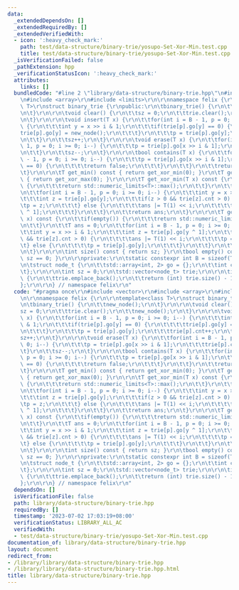 ```yaml
---
data:
  _extendedDependsOn: []
  _extendedRequiredBy: []
  _extendedVerifiedWith:
  - icon: ':heavy_check_mark:'
    path: test/data-structure/binary-trie/yosupo-Set-Xor-Min.test.cpp
    title: test/data-structure/binary-trie/yosupo-Set-Xor-Min.test.cpp
  _isVerificationFailed: false
  _pathExtension: hpp
  _verificationStatusIcon: ':heavy_check_mark:'
  attributes:
    links: []
  bundledCode: "#line 2 \"library/data-structure/binary-trie.hpp\"\n#include <vector>\r\
    \n#include <array>\r\n#include <limits>\r\n\r\nnamespace felix {\r\n\r\ntemplate<class\
    \ T>\r\nstruct binary_trie {\r\npublic:\r\n\tbinary_trie() {\r\n\t\tnew_node();\r\
    \n\t}\r\n\r\n\tvoid clear() {\r\n\t\tsz = 0;\r\n\t\ttrie.clear();\r\n\t\tnew_node();\r\
    \n\t}\r\n\r\n\tvoid insert(T x) {\r\n\t\tfor(int i = B - 1, p = 0; i >= 0; i--)\
    \ {\r\n\t\t\tint y = x >> i & 1;\r\n\t\t\tif(trie[p].go[y] == 0) {\r\n\t\t\t\t\
    trie[p].go[y] = new_node();\r\n\t\t\t}\r\n\t\t\tp = trie[p].go[y];\r\n\t\t\ttrie[p].cnt++;\r\
    \n\t\t}\r\n\t\tsz++;\r\n\t}\r\n\r\n\tvoid erase(T x) {\r\n\t\tfor(int i = B -\
    \ 1, p = 0; i >= 0; i--) {\r\n\t\t\tp = trie[p].go[x >> i & 1];\r\n\t\t\ttrie[p].cnt--;\r\
    \n\t\t}\r\n\t\tsz--;\r\n\t}\r\n\r\n\tbool contains(T x) {\r\n\t\tfor(int i = B\
    \ - 1, p = 0; i >= 0; i--) {\r\n\t\t\tp = trie[p].go[x >> i & 1];\r\n\t\t\tif(trie[p].cnt\
    \ == 0) {\r\n\t\t\t\treturn false;\r\n\t\t\t}\r\n\t\t}\r\n\t\treturn true;\r\n\
    \t}\r\n\r\n\tT get_min() const { return get_xor_min(0); }\r\n\tT get_max() const\
    \ { return get_xor_max(0); }\r\n\r\n\tT get_xor_min(T x) const {\r\n\t\tif(empty())\
    \ {\r\n\t\t\treturn std::numeric_limits<T>::max();\r\n\t\t}\r\n\t\tT ans = 0;\r\
    \n\t\tfor(int i = B - 1, p = 0; i >= 0; i--) {\r\n\t\t\tint y = x >> i & 1;\r\n\
    \t\t\tint z = trie[p].go[y];\r\n\t\t\tif(z > 0 && trie[z].cnt > 0) {\r\n\t\t\t\
    \tp = z;\r\n\t\t\t} else {\r\n\t\t\t\tans |= T(1) << i;\r\n\t\t\t\tp = trie[p].go[y\
    \ ^ 1];\r\n\t\t\t}\r\n\t\t}\r\n\t\treturn ans;\r\n\t}\r\n\r\n\tT get_xor_max(T\
    \ x) const {\r\n\t\tif(empty()) {\r\n\t\t\treturn std::numeric_limits<T>::min();\r\
    \n\t\t}\r\n\t\tT ans = 0;\r\n\t\tfor(int i = B - 1, p = 0; i >= 0; i--) {\r\n\t\
    \t\tint y = x >> i & 1;\r\n\t\t\tint z = trie[p].go[y ^ 1];\r\n\t\t\tif(z > 0\
    \ && trie[z].cnt > 0) {\r\n\t\t\t\tans |= T(1) << i;\r\n\t\t\t\tp = z;\r\n\t\t\
    \t} else {\r\n\t\t\t\tp = trie[p].go[y];\r\n\t\t\t}\r\n\t\t}\r\n\t\treturn ans;\r\
    \n\t}\r\n\r\n\tint size() const { return sz; }\r\n\tbool empty() const { return\
    \ sz == 0; }\r\n\r\nprivate:\r\n\tstatic constexpr int B = sizeof(T) * 8;\r\n\r\
    \n\tstruct node_t {\r\n\t\tstd::array<int, 2> go = {};\r\n\t\tint cnt = 0;\r\n\
    \t};\r\n\r\n\tint sz = 0;\r\n\tstd::vector<node_t> trie;\r\n\r\n\tint new_node()\
    \ {\r\n\t\ttrie.emplace_back();\r\n\t\treturn (int) trie.size() - 1;\r\n\t}\r\n\
    };\r\n\r\n} // namespace felix\r\n"
  code: "#pragma once\r\n#include <vector>\r\n#include <array>\r\n#include <limits>\r\
    \n\r\nnamespace felix {\r\n\r\ntemplate<class T>\r\nstruct binary_trie {\r\npublic:\r\
    \n\tbinary_trie() {\r\n\t\tnew_node();\r\n\t}\r\n\r\n\tvoid clear() {\r\n\t\t\
    sz = 0;\r\n\t\ttrie.clear();\r\n\t\tnew_node();\r\n\t}\r\n\r\n\tvoid insert(T\
    \ x) {\r\n\t\tfor(int i = B - 1, p = 0; i >= 0; i--) {\r\n\t\t\tint y = x >> i\
    \ & 1;\r\n\t\t\tif(trie[p].go[y] == 0) {\r\n\t\t\t\ttrie[p].go[y] = new_node();\r\
    \n\t\t\t}\r\n\t\t\tp = trie[p].go[y];\r\n\t\t\ttrie[p].cnt++;\r\n\t\t}\r\n\t\t\
    sz++;\r\n\t}\r\n\r\n\tvoid erase(T x) {\r\n\t\tfor(int i = B - 1, p = 0; i >=\
    \ 0; i--) {\r\n\t\t\tp = trie[p].go[x >> i & 1];\r\n\t\t\ttrie[p].cnt--;\r\n\t\
    \t}\r\n\t\tsz--;\r\n\t}\r\n\r\n\tbool contains(T x) {\r\n\t\tfor(int i = B - 1,\
    \ p = 0; i >= 0; i--) {\r\n\t\t\tp = trie[p].go[x >> i & 1];\r\n\t\t\tif(trie[p].cnt\
    \ == 0) {\r\n\t\t\t\treturn false;\r\n\t\t\t}\r\n\t\t}\r\n\t\treturn true;\r\n\
    \t}\r\n\r\n\tT get_min() const { return get_xor_min(0); }\r\n\tT get_max() const\
    \ { return get_xor_max(0); }\r\n\r\n\tT get_xor_min(T x) const {\r\n\t\tif(empty())\
    \ {\r\n\t\t\treturn std::numeric_limits<T>::max();\r\n\t\t}\r\n\t\tT ans = 0;\r\
    \n\t\tfor(int i = B - 1, p = 0; i >= 0; i--) {\r\n\t\t\tint y = x >> i & 1;\r\n\
    \t\t\tint z = trie[p].go[y];\r\n\t\t\tif(z > 0 && trie[z].cnt > 0) {\r\n\t\t\t\
    \tp = z;\r\n\t\t\t} else {\r\n\t\t\t\tans |= T(1) << i;\r\n\t\t\t\tp = trie[p].go[y\
    \ ^ 1];\r\n\t\t\t}\r\n\t\t}\r\n\t\treturn ans;\r\n\t}\r\n\r\n\tT get_xor_max(T\
    \ x) const {\r\n\t\tif(empty()) {\r\n\t\t\treturn std::numeric_limits<T>::min();\r\
    \n\t\t}\r\n\t\tT ans = 0;\r\n\t\tfor(int i = B - 1, p = 0; i >= 0; i--) {\r\n\t\
    \t\tint y = x >> i & 1;\r\n\t\t\tint z = trie[p].go[y ^ 1];\r\n\t\t\tif(z > 0\
    \ && trie[z].cnt > 0) {\r\n\t\t\t\tans |= T(1) << i;\r\n\t\t\t\tp = z;\r\n\t\t\
    \t} else {\r\n\t\t\t\tp = trie[p].go[y];\r\n\t\t\t}\r\n\t\t}\r\n\t\treturn ans;\r\
    \n\t}\r\n\r\n\tint size() const { return sz; }\r\n\tbool empty() const { return\
    \ sz == 0; }\r\n\r\nprivate:\r\n\tstatic constexpr int B = sizeof(T) * 8;\r\n\r\
    \n\tstruct node_t {\r\n\t\tstd::array<int, 2> go = {};\r\n\t\tint cnt = 0;\r\n\
    \t};\r\n\r\n\tint sz = 0;\r\n\tstd::vector<node_t> trie;\r\n\r\n\tint new_node()\
    \ {\r\n\t\ttrie.emplace_back();\r\n\t\treturn (int) trie.size() - 1;\r\n\t}\r\n\
    };\r\n\r\n} // namespace felix\r\n"
  dependsOn: []
  isVerificationFile: false
  path: library/data-structure/binary-trie.hpp
  requiredBy: []
  timestamp: '2023-07-02 17:03:19+08:00'
  verificationStatus: LIBRARY_ALL_AC
  verifiedWith:
  - test/data-structure/binary-trie/yosupo-Set-Xor-Min.test.cpp
documentation_of: library/data-structure/binary-trie.hpp
layout: document
redirect_from:
- /library/library/data-structure/binary-trie.hpp
- /library/library/data-structure/binary-trie.hpp.html
title: library/data-structure/binary-trie.hpp
---
```


